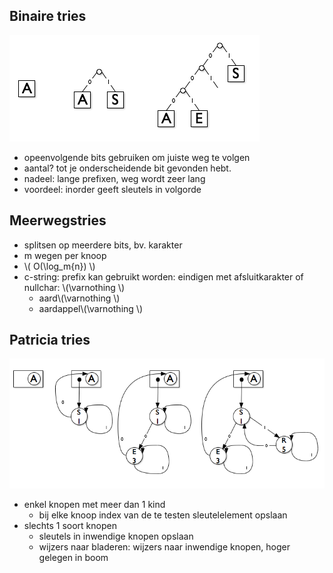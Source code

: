 
## Binaire tries

![](/assets/binairetrie.png)

* opeenvolgende bits gebruiken om juiste weg te volgen
* aantal? tot je onderscheidende bit gevonden hebt.
* nadeel: lange prefixen, weg wordt zeer lang
* voordeel: inorder geeft sleutels in volgorde

## Meerwegstries

* splitsen op meerdere bits, bv. karakter
* m wegen per knoop
* \\( O(\log_m{n}) \\)
* c-string: prefix kan gebruikt worden: eindigen met afsluitkarakter of nullchar: \\(\varnothing \\)
    * aard\\(\varnothing \\)
    * aardappel\\(\varnothing \\)

## Patricia tries

![](/assets/patriciatrie.png)

* enkel knopen met meer dan 1 kind
    * bij elke knoop index van de te testen sleutelelement opslaan
* slechts 1 soort knopen
    * sleutels in inwendige knopen opslaan
    * wijzers naar bladeren: wijzers naar inwendige knopen, hoger gelegen in boom

